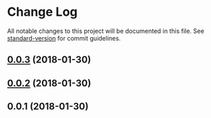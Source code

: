 # Change Log

All notable changes to this project will be documented in this file. See [standard-version](https://github.com/conventional-changelog/standard-version) for commit guidelines.

<a name="0.0.3"></a>
## [0.0.3](https://github.com/meepobrother/meepo-idesign/compare/v0.0.2...v0.0.3) (2018-01-30)



<a name="0.0.2"></a>
## [0.0.2](https://github.com/meepobrother/meepo-idesign/compare/v0.0.1...v0.0.2) (2018-01-30)



<a name="0.0.1"></a>
## 0.0.1 (2018-01-30)
